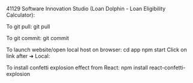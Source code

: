 41129 Software Innovation Studio (Loan Dolphin - Loan Eligibility Calculator):

To git pull:
git pull

To git commit:
git commit

To launch website/open local host on browser:
cd app
npm start
Click on link after  ➜  Local: 

To install confetti explosion effect from React:
npm install react-confetti-explosion
